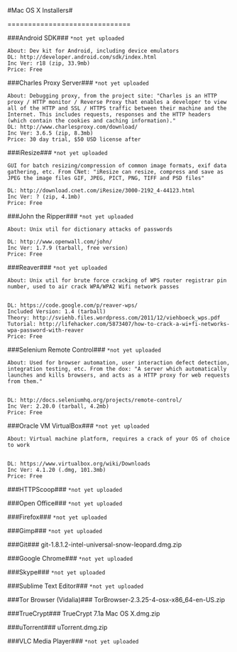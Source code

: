 #Mac OS X Installers#


==============================


###Android SDK###
`*not yet uploaded`
	
	About: Dev kit for Android, including device emulators
	DL: http://developer.android.com/sdk/index.html
	Inc Ver: r18 (zip, 33.9mb)
	Price: Free


###Charles Proxy Server###
`*not yet uploaded`

	About: Debugging proxy, from the project site: "Charles is an HTTP proxy / HTTP monitor / Reverse Proxy that enables a developer to view all of the HTTP and SSL / HTTPS traffic between their machine and the Internet. This includes requests, responses and the HTTP headers (which contain the cookies and caching information)."
	DL: http://www.charlesproxy.com/download/
	Inc Ver: 3.6.5 (zip, 8.3mb)
	Price: 30 day trial, $50 USD license after



###iResize###
`*not yet uploaded`

	GUI for batch resizing/compression of common image formats, exif data gathering, etc. From CNet: "iResize can resize, compress and save as JPEG the image files GIF, JPEG, PICT, PNG, TIFF and PSD files"

	DL: http://download.cnet.com/iResize/3000-2192_4-44123.html
	Inc Ver: ? (zip, 4.1mb)
	Price: Free



###John the Ripper###
`*not yet uploaded`

	About: Unix util for dictionary attacks of passwords

	DL: http://www.openwall.com/john/
	Inc Ver: 1.7.9 (tarball, free version)
	Price: Free



###Reaver###
`*not yet uploaded`

	About: Unix util for brute force cracking of WPS router registrar pin number, used to air crack WPA/WPA2 Wifi network passes


	DL: https://code.google.com/p/reaver-wps/
	Included Version: 1.4 (tarball)
	Theory: http://sviehb.files.wordpress.com/2011/12/viehboeck_wps.pdf
	Tutorial: http://lifehacker.com/5873407/how-to-crack-a-wi+fi-networks-wpa-password-with-reaver
	Price: Free



###Selenium Remote Control###
`*not yet uploaded`

	About: Used for browser automation, user interaction defect detection, integration testing, etc. From the dox: "A server which automatically launches and kills browsers, and acts as a HTTP proxy for web requests from them."


	DL: http://docs.seleniumhq.org/projects/remote-control/
	Inc Ver: 2.20.0 (tarball, 4.2mb)
	Price: Free



###Oracle VM VirtualBox###
`*not yet uploaded`
    
	About: Virtual machine platform, requires a crack of your OS of choice to work


	DL: https://www.virtualbox.org/wiki/Downloads
	Inc Ver: 4.1.20 (.dmg, 101.3mb)
	Price: Free

###HTTPScoop###
`*not yet uploaded`


###Open Office###
`*not yet uploaded`


###Firefox###
`*not yet uploaded`


###Gimp###
`*not yet uploaded`


###Git###
    git-1.8.1.2-intel-universal-snow-leopard.dmg.zip
    

###Google Chrome###
`*not yet uploaded`


###Skype###
`*not yet uploaded`


###Sublime Text Editor###
`*not yet uploaded`


###Tor Browser (Vidalia)###
    TorBrowser-2.3.25-4-osx-x86_64-en-US.zip
    

###TrueCrypt###
    TrueCrypt 7.1a Mac OS X.dmg.zip
    

###uTorrent###
    uTorrent.dmg.zip
    

###VLC Media Player###
`*not yet uploaded`




